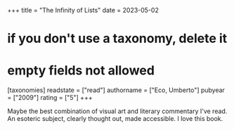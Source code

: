 +++
title = "The Infinity of Lists"
date = 2023-05-02
# if you don't use a taxonomy, delete it
# empty fields not allowed
[taxonomies]
  readstate = ["read"]
  authorname = ["Eco, Umberto"]
  pubyear = ["2009"]
  rating = ["5"]
+++

Maybe the best combination of visual art and literary commentary I've read. An esoteric subject, clearly thought out, made accessible. I love this book.&nbsp;